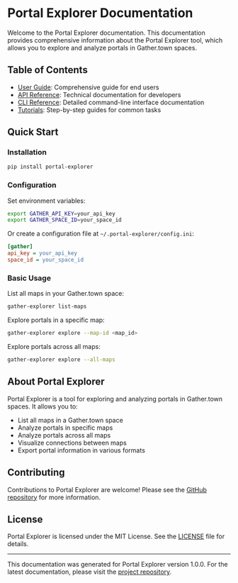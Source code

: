 # Portal Explorer Documentation

Welcome to the Portal Explorer documentation. This documentation provides comprehensive information about the Portal Explorer tool, which allows you to explore and analyze portals in Gather.town spaces.

## Table of Contents

- [User Guide](user_guide/index.md): Comprehensive guide for end users
- [API Reference](api/index.md): Technical documentation for developers
- [CLI Reference](cli/index.md): Detailed command-line interface documentation
- [Tutorials](tutorials/getting_started.md): Step-by-step guides for common tasks

## Quick Start

### Installation

```bash
pip install portal-explorer
```

### Configuration

Set environment variables:

```bash
export GATHER_API_KEY=your_api_key
export GATHER_SPACE_ID=your_space_id
```

Or create a configuration file at `~/.portal-explorer/config.ini`:

```ini
[gather]
api_key = your_api_key
space_id = your_space_id
```

### Basic Usage

List all maps in your Gather.town space:

```bash
gather-explorer list-maps
```

Explore portals in a specific map:

```bash
gather-explorer explore --map-id <map_id>
```

Explore portals across all maps:

```bash
gather-explorer explore --all-maps
```

## About Portal Explorer

Portal Explorer is a tool for exploring and analyzing portals in Gather.town spaces. It allows you to:

- List all maps in a Gather.town space
- Analyze portals in specific maps
- Analyze portals across all maps
- Visualize connections between maps
- Export portal information in various formats

## Contributing

Contributions to Portal Explorer are welcome! Please see the [GitHub repository](https://github.com/liminalcommons/gather-utils) for more information.

## License

Portal Explorer is licensed under the MIT License. See the [LICENSE](https://github.com/liminalcommons/gather-utils/blob/main/LICENSE) file for details.

---

This documentation was generated for Portal Explorer version 1.0.0. For the latest documentation, please visit the [project repository](https://github.com/liminalcommons/gather-utils).
